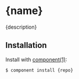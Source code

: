 
# {name}

  {description}

## Installation

  Install with [component(1)](http://github.com/component/component):

    $ component install {repo}


